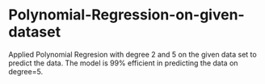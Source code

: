 # Polynomial-Regression-on-given-dataset
Applied Polynomial Regresion with degree 2 and 5 on the given data set to predict the data.
The model is 99% efficient in predicting the data on degree=5.
